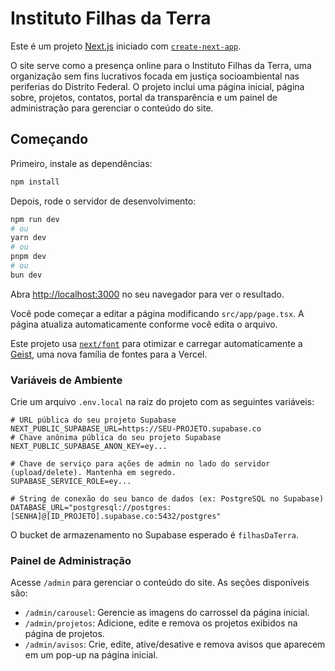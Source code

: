 # Instituto Filhas da Terra

Este é um projeto [Next.js](https://nextjs.org) iniciado com [`create-next-app`](https://nextjs.org/docs/app/api-reference/cli/create-next-app).

O site serve como a presença online para o Instituto Filhas da Terra, uma organização sem fins lucrativos focada em justiça socioambiental nas periferias do Distrito Federal. O projeto inclui uma página inicial, página sobre, projetos, contatos, portal da transparência e um painel de administração para gerenciar o conteúdo do site.

## Começando

Primeiro, instale as dependências:

```bash
npm install
```

Depois, rode o servidor de desenvolvimento:

```bash
npm run dev
# ou
yarn dev
# ou
pnpm dev
# ou
bun dev
```

Abra [http://localhost:3000](http://localhost:3000) no seu navegador para ver o resultado.

Você pode começar a editar a página modificando `src/app/page.tsx`. A página atualiza automaticamente conforme você edita o arquivo.

Este projeto usa [`next/font`](https://nextjs.org/docs/app/building-your-application/optimizing/fonts) para otimizar e carregar automaticamente a [Geist](https://vercel.com/font), uma nova família de fontes para a Vercel.

### Variáveis de Ambiente

Crie um arquivo `.env.local` na raiz do projeto com as seguintes variáveis:

```
# URL pública do seu projeto Supabase
NEXT_PUBLIC_SUPABASE_URL=https://SEU-PROJETO.supabase.co
# Chave anônima pública do seu projeto Supabase
NEXT_PUBLIC_SUPABASE_ANON_KEY=ey...

# Chave de serviço para ações de admin no lado do servidor (upload/delete). Mantenha em segredo.
SUPABASE_SERVICE_ROLE=ey...

# String de conexão do seu banco de dados (ex: PostgreSQL no Supabase)
DATABASE_URL="postgresql://postgres:[SENHA]@[ID_PROJETO].supabase.co:5432/postgres"
```

O bucket de armazenamento no Supabase esperado é `filhasDaTerra`.

### Painel de Administração

Acesse `/admin` para gerenciar o conteúdo do site. As seções disponíveis são:

- `/admin/carousel`: Gerencie as imagens do carrossel da página inicial.
- `/admin/projetos`: Adicione, edite e remova os projetos exibidos na página de projetos.
- `/admin/avisos`: Crie, edite, ative/desative e remova avisos que aparecem em um pop-up na página inicial.

